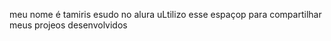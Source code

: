 meu nome é tamiris
esudo no alura
uLtilizo esse espaçop para compartilhar meus projeos desenvolvidos
